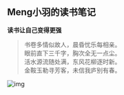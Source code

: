 ## Meng小羽的读书笔记

**读书让自己变得更强**



> 书卷多情似故人，晨昏忧乐每相亲。<br />
> 眼前直下三千字，胸次全无一点尘。<br />
> 活水源流随处满，东风花柳逐时新。<br />
> 金鞍玉勒寻芳客，未信我庐别有春。<br />



![img](.assets/z7a0xz0od0c51.png)

